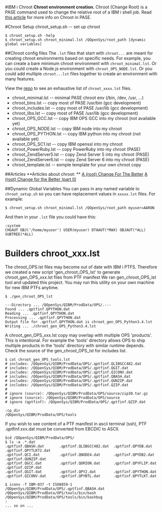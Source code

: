 #IBM i Chroot
**Chroot environment creation.** Chroot (Change Root) is a PASE command used to change the relative root of a IBM i shell job.  Read [this article](http://bit.ly/ibmsystemsmag-chroot) for more info on Chroot in PASE.

#Chroot Setup
chroot_setup.sh -- set up chroot
```
$ chroot_setup.sh -help
$ chroot_setup.sh chroot_minimal.lst /QOpenSys/root_path [dynamic global variables]

```
##Chroot config files
The `.lst` files that start with `chroot...` are meant for creating chroot environments based on specific needs.  For example, you can create a bare minimum chroot environment with `chroot_minimal.lst`.  Or you could create a Node.js environment with `chroot_OPS_NODE.lst`.  Or you could add multiple `chroot...lst` files together to create an environment with many features.

View the [repo](https://bitbucket.org/litmis/ibmichroot/src) to see an exhaustive list of `chroot_xxxx.lst` files.


- chroot_minimal.lst         -- minimal PASE chroot env (/bin, /dev, /usr, ...)
- chroot_bins.lst            -- copy most of PASE /usr/bin (gcc development)
- chroot_includes.lst        -- copy most of PASE /usr/lib (gcc development)
- chroot_libs.lst            -- copy most of PASE /usr/lib (gcc development)
- chroot_OPS_GCC.lst         -- copy IBM OPS GCC into my chroot (not available yet)
- chroot_OPS_NODE.lst        -- copy IBM node into my chroot
- chroot_OPS_PYTHON.lst      -- copy IBM python into my chroot (not available yet)
- chroot_OPS_SC1.lst         -- copy IBM openssl into my chroot
- chroot_PowerRuby.lst       -- copy PowerRuby into my chroot (PASE)
- chroot_ZendServer5.lst     -- copy Zend Server 5 into my chroot (PASE)
- chroot_ZendServer6.lst     -- copy Zend Server 6 into my chroot (PASE)
- chroot_template.lst        -- exmple template for your own chroot copy

##Articles
**Articles about chroot: **
[A (root) Change For The Better](http://bit.ly/ibmsystemsmag-chroot)
[A (root) Change for the Better (part II)](http://bit.ly/ism-chroot2)

##Dynamic Global Variables
You can pass in any named variable to `chroot_setup.sh` so you can have replacement values in `xxxxx.lst` files.  For example:

```
$ chroot_setup.sh chroot_minimal.lst /QOpenSys/root_path myuser=AARON
```
And then in your `.lst` file you could have this:
```
:system
CHGAUT OBJ('/home/myuser') USER(myuser) DTAAUT(*RWX) OBJAUT(*ALL) SUBTREE(*ALL)
```

# Builders chroot_xxx.lst
The chroot_OPS.lst files may become out of date with IBM i PTFS. 
Therefore we created a new script 'gen_chroot_OPS_lst' 
to generate chroot_gen_OPS_xxx.lst files from PTF manifest
We ran gen_chroot_OPS_lst tool and updated this project. 
You may run this utility on your own machine for new IBM PTFs anytime.
 
```
$ ./gen_chroot_OPS_lst 

---Directory ... /QOpenSys/QIBM/ProdData/OPS/.---
Found ... .qptfinf.QPYTHON.dat
Reading ... .qptfinf.QPYTHON.dat
Processing ... .qptfinf.QPYTHON.dat
Output file for .qptfinf.QPYTHON.dat is chroot_gen_OPS_Python3.4.lst
Writing ... ./chroot_gen_OPS_Python3.4.lst
```

A chroot_gen_OPS_xxx.lst copy may overlap with multiple OPS 'products'.
This is intentional. For example the 'tools' directory allows OPS to ship 
multiple products in the 'tools' directory with similar runtime depends.
Check the source of the gen_chroot_OPS_lst for includes list.
``` 
$ cat chroot_gen_OPS_tools.lst 
# includes: /QOpenSys/QIBM/ProdData/OPS/.qptfinf.QLIBGCC482.dat
# includes: /QOpenSys/QIBM/ProdData/OPS/.qptfinf.QGIT.dat
# includes: /QOpenSys/QIBM/ProdData/OPS/.qptfinf.QICONV.dat
# includes: /QOpenSys/QIBM/ProdData/OPS/.qptfinf.QBASH.dat
# includes: /QOpenSys/QIBM/ProdData/OPS/.qptfinf.QUNZIP.dat
# includes: /QOpenSys/QIBM/ProdData/OPS/.qptfinf.QZIP.dat
#
# ignore (source): /QOpenSys/QIBM/ProdData/OPS/source/zip30.tar.gz
# ignore (source): /QOpenSys/QIBM/ProdData/OPS/source
# ignore (qptfinf): /QOpenSys/QIBM/ProdData/OPS/.qptfinf.QZIP.dat

:cp_dir
/QOpenSys/QIBM/ProdData/OPS/tools

```

If you wish to see content of a PTF manifest in ascii terminal (ssh),
PTF .qptfinf.xxx.dat must be converted from EBCDIC to ASCII. 
```
$cd /QOpenSys/QIBM/ProdData/OPS/
$ ls -a .*.dat
.qptfinf.QBASH.dat       .qptfinf.QLIBGCC482.dat  .qptfinf.QPYDB.dat       .qptfinf.QPYTLKT2.dat
.qptfinf.QCI.dat         .qptfinf.QNODE4.dat      .qptfinf.QPYDB2.dat      .qptfinf.QUNZIP.dat
.qptfinf.QGCC.dat        .qptfinf.QORION.dat      .qptfinf.QPYFLIP.dat     .qptfinf.QZIP.dat
.qptfinf.QGIT.dat        .qptfinf.QPY2.dat        .qptfinf.QPYTHON.dat
.qptfinf.QICONV.dat      .qptfinf.QPYBTL.dat      .qptfinf.QPYTLKT.dat

$ iconv -f IBM-037 -t ISO8859-1 /QOpenSys/QIBM/ProdData/OPS/.qptfinf.QBASH.dat
/QOpenSys/QIBM/ProdData/OPS/tools/bin/bash
/QOpenSys/QIBM/ProdData/OPS/tools/bin/bashbug
:
... so on ...
```



